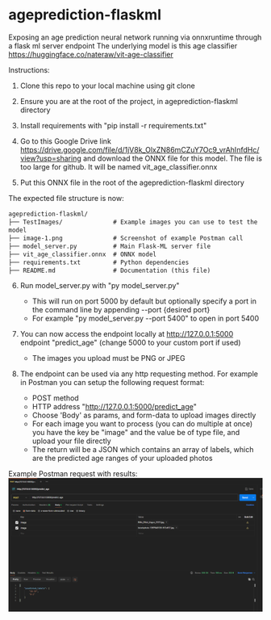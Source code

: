# ageprediction-flaskml
Exposing an age prediction neural network running via onnxruntime through a flask ml server endpoint
The underlying model is this age classifier https://huggingface.co/nateraw/vit-age-classifier


Instructions:

1. Clone this repo to your local machine using git clone <url>

2. Ensure you are at the root of the project, in ageprediction-flaskml directory

3. Install requirements with "pip install -r requirements.txt"

4. Go to this Google Drive link https://drive.google.com/file/d/1jV8k_OlxZN86mCZuY7Oc9_vrAhInfdHc/view?usp=sharing and download the ONNX file for this model. The file is too large for github. It will be named vit_age_classifier.onnx

5. Put this ONNX file in the root of the ageprediction-flaskml directory

The expected file structure is now:
```
ageprediction-flaskml/
├── TestImages/              # Example images you can use to test the model
├── image-1.png              # Screenshot of example Postman call
├── model_server.py          # Main Flask-ML server file
├── vit_age_classifier.onnx  # ONNX model
├── requirements.txt         # Python dependencies
├── README.md                # Documentation (this file)
```
6. Run model_server.py with "py model_server.py"
    - This will run on port 5000 by default but optionally specify a port in the command line by appending --port {desired port}
    - For example "py model_server.py --port 5400" to open in port 5400

7. You can now access the endpoint locally at http://127.0.0.1:5000 endpoint "predict_age" (change 5000 to your custom port if used)
    - The images you upload must be PNG or JPEG

8. The endpoint can be used via any http requesting method. For example in Postman you can setup the following request format:
    - POST method
    - HTTP address "http://127.0.0.1:5000/predict_age"
    - Choose 'Body' as params, and form-data to upload images directly
    - For each image you want to process (you can do multiple at once) you have the key be "image" and the value be of type file, and upload your file directly
    - The return will be a JSON which contains an array of labels, which are the predicted age ranges of your uploaded photos

Example Postman request with results:
![alt text](image-1.png)